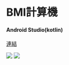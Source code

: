 # BMI計算機

#### Android Studio(kotlin)

[連結](https://play.google.com/store/apps/details?id=com.java.bmicomputer)

![](https://imgur.com/ZMhSeCR.jpg)
![](https://imgur.com/dS8Wfd3.jpg)
